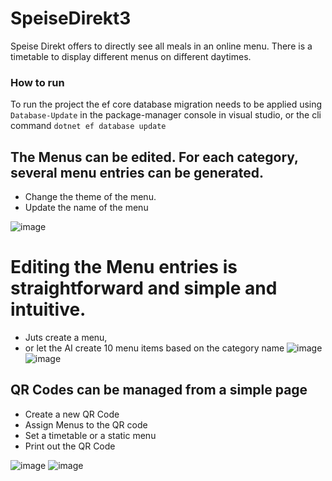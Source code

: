 # SpeiseDirekt3

Speise Direkt offers to directly see all meals in an online menu. There is a timetable to display different menus on different daytimes.

### How to run
To run the project the ef core database migration needs to be applied using `Database-Update` in the package-manager console in visual studio, or the cli command
`dotnet ef database update`

## The Menus can be edited. For each category, several menu entries can be generated.
- Change the theme of the menu.
- Update the name of the menu

![image](https://github.com/user-attachments/assets/81d044ad-02ab-4aff-89c4-4e07026ad9a8)


# Editing the Menu entries is straightforward and simple and intuitive.
- Juts create a menu,
- or let the AI create 10 menu items based on the category name
![image](https://github.com/user-attachments/assets/40d14992-59df-4794-aaa1-5192ac3542e2)
![image](https://github.com/user-attachments/assets/bd578e3c-0c09-4a7e-9e9f-198524fed370)


## QR Codes can be managed from a simple page
- Create a new QR Code
- Assign Menus to the QR code
- Set a timetable or a static menu
- Print out the QR Code

![image](https://github.com/user-attachments/assets/4513464c-a0b2-407f-bbba-56264ebcc5fc)
![image](https://github.com/user-attachments/assets/8b365faf-8345-4f3d-9c2a-866347ad5100)
